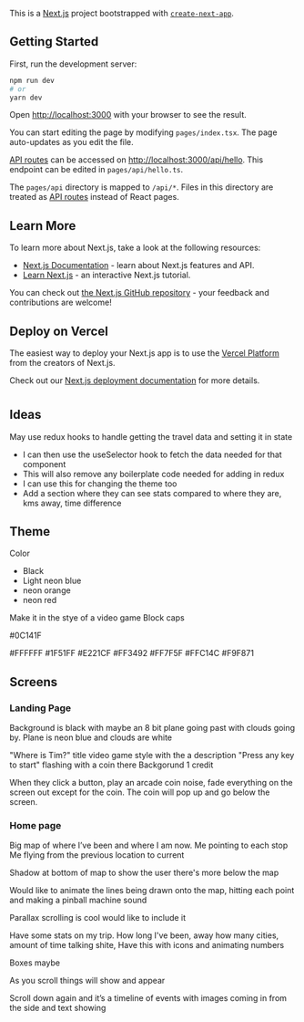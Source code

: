 This is a [Next.js](https://nextjs.org/) project bootstrapped with [`create-next-app`](https://github.com/vercel/next.js/tree/canary/packages/create-next-app).

## Getting Started

First, run the development server:

```bash
npm run dev
# or
yarn dev
```

Open [http://localhost:3000](http://localhost:3000) with your browser to see the result.

You can start editing the page by modifying `pages/index.tsx`. The page auto-updates as you edit the file.

[API routes](https://nextjs.org/docs/api-routes/introduction) can be accessed on [http://localhost:3000/api/hello](http://localhost:3000/api/hello). This endpoint can be edited in `pages/api/hello.ts`.

The `pages/api` directory is mapped to `/api/*`. Files in this directory are treated as [API routes](https://nextjs.org/docs/api-routes/introduction) instead of React pages.

## Learn More

To learn more about Next.js, take a look at the following resources:

- [Next.js Documentation](https://nextjs.org/docs) - learn about Next.js features and API.
- [Learn Next.js](https://nextjs.org/learn) - an interactive Next.js tutorial.

You can check out [the Next.js GitHub repository](https://github.com/vercel/next.js/) - your feedback and contributions are welcome!

## Deploy on Vercel

The easiest way to deploy your Next.js app is to use the [Vercel Platform](https://vercel.com/new?utm_medium=default-template&filter=next.js&utm_source=create-next-app&utm_campaign=create-next-app-readme) from the creators of Next.js.

Check out our [Next.js deployment documentation](https://nextjs.org/docs/deployment) for more details.

#

## Ideas

May use redux hooks to handle getting the travel data and setting it in state
- I can then use the useSelector hook to fetch the data needed for that component
- This will also remove any boilerplate code needed for adding in redux
- I can use this for changing the theme too
- Add a section where they can see stats compared to where they are, kms away, time difference

## Theme

Color

- Black
- Light neon blue
- neon orange
- neon red

Make it in the stye of a video game
Block caps

#0C141F

#FFFFFF
#1F51FF
#E221CF
#FF3492
#FF7F5F
#FFC14C
#F9F871

## Screens

### Landing Page

Background is black with maybe an 8 bit plane going past with clouds going by. Plane is neon blue and clouds are white

"Where is Tim?" title video game style with the a description "Press any key to start" flashing with a coin there
Backgorund
1 credit

When they click a button, play an arcade coin noise, fade everything on the screen out except for the coin. The coin will pop up and go below the screen.

### Home page

Big map of where I’ve been and where I am now. Me pointing to each stop
Me flying from the previous location to current

Shadow at bottom of map to show the user there's more below the map

Would like to animate the lines being drawn onto the map, hitting each point and making a pinball machine sound

Parallax scrolling is cool would like to include it

Have some stats on my trip. How long I've been, away how many cities, amount of time talking shite,
Have this with icons and animating numbers

Boxes maybe

As you scroll things will show and appear

Scroll down again and it’s a timeline of events with images coming in from the side and text showing
